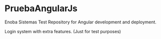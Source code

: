 # PruebaAngularJs
Enoba Sistemas 
Test Repository for Angular development and deployment.

Login system with extra features. (Just for test purposes)
